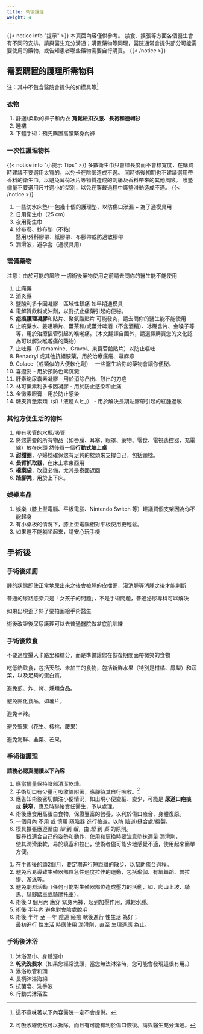 ```yaml
---
title: 術後護理
weight: 4
---
```


{{< notice info "提示" >}}
本頁面內容僅供參考。
禁食、擴張等方面各個醫生會有不同的安排，請與醫生充分溝通；購置藥物等同理，醫院通常會提供部分可能需要使用的藥物，或告知患者哪些藥物需要自行購買。
{{< /notice >}}

## 需要購置的護理所需物料

注：其中不包含醫院會提供的如模具等[^1]

### 衣物

1. 舒適/柔軟的褲子和內衣 **寬鬆紐扣衣服、長袍和連帽衫**
1. 睡裙
1. 下體手術：預先購置高腰緊身內褲

### 一次性護理物料

{{< notice info "小提示 Tips" >}}
多數衛生巾只會標長度而不會標寬度，在購買時建議不要選用太寬的，以免卡在陰部造成不適。
同時術後初期也不建議選用帶香料的衛生巾，以避免薄荷冰片等物質造成的刺痛及香料帶來的其他風險。
護墊儘量不要選用尺寸過小的型別，以免在穿戴過程中護墊滑動造成不適。
{{< /notice >}}

1. 一些防水床墊/一包幾十個的護理墊，以防傷口滲漏 + 為了通模具用
1. 日用衛生巾（25 cm）
1. 夜用衛生巾
1. 紗布卷、紗布墊（不粘）\
   醫用/外科膠帶、紙膠帶、布膠帶或防過敏膠帶
1. 潤滑液，避孕套（通模具用）
### 需備藥物

注意：由於可能的風險 一切術後藥物使用之前請去問你的醫生能不能使用

1. 止痛藥
1. 消炎藥
1. 鹽酸利多卡因凝膠 - 區域性鎮痛 如早期通模具
1. 電解質飲料或沖劑，以對抗止痛藥引起的便秘。
1. **疤痕護理凝膠**和貼片、聚氨酯貼片 可能發炎，請去問你的醫生能不能使用
1. 止咳藥水、姜咀嚼片、薑茶和/或薑汁啤酒（不含酒精）、冰硼含片、金嗓子等等，用於治療插管引起的喉嚨痛。（本文翻譯自國外，請選擇購買您的文化認為可以解決喉嚨痛的藥物）
1. 止吐藥（Dramamine、Gravol、東莨菪鹼貼片）以防止嘔吐
1. Benadryl 或其他抗組胺藥，用於治療瘙癢、蕁麻疹
1. Colace（或類似的大便軟化劑）- 一些醫生給你的藥物會讓你便秘。
1. 喜遼妥 - 用於預防色素沉澱
1. 肝素鈉尿囊素凝膠 - 用於消除凸出、鼓出的刀疤
1. 林可黴素利多卡因凝膠 - 用於防止感染和止痛
1. 金黴素眼膏 - 用於防止感染
1. 糖皮質激素類（如「液體ムヒ」） - 用於解決長期貼膠帶引起的紅腫過敏

### 其他方便生活的物料

1. 帶有吸管的水瓶/吸管
1. 將您需要的所有物品（如唇膜、耳塞、眼罩、藥物、零食、電視遙控器、充電線）放在床頭
   然後買一個**行動式膝上桌**
1. **甜甜圈**，孕婦枕確保您有足夠的枕頭來支撐自己，包括頸枕。
1. **長臂抓取器**，在床上拿東西用
1. **檔案袋**，改證必備，尤其是泰國返回
1. **踏腳凳**，用於上下床。

### 娛樂產品

1. 娛樂（膝上型電腦、平板電腦、Nintendo Switch 等）建議買個支架因為你不能起身
1. 有小桌板的情況下，膝上型電腦相對平板使用更輕鬆。
1. 如果還不能躺坐起來，請安心玩手機

## 手術後

### 手術後如廁

腫的狀態即使正常地尿出來之後會被腫的皮擋歪，沒消腫等消腫之後才能判斷

普通的尿路感染只是「女孩子的問題」，不是手術問題，普通泌尿專科可以解決

如果出現歪了斜了要拍圖給手術醫生

術後改證後尿尿護理可以去普通醫院做盆底肌訓練

### 手術後飲食

不要過度攝入卡路里和糖分，而是準備讓您在恢復期間面帶微笑的食物

吃低鈉飲食，包括天然、未加工的食物，包括新鮮水果（特別是柑橘、鳳梨）和蔬菜，以及足夠的蛋白質。

避免煎、炸、烤、燻類食品。

避免膨化食品，如薯片。

避免辛辣。

避免堅果（花生、核桃、腰果）

避免海鮮、韭菜、芒果。

### 手術後護理

**請務必認真閱讀以下內容**

<!-- 1. MtF 手術後應保持外陰清潔，每日用 [潔爾陰](https://www.jd.com/pinpai/9251.html) 清洗。-->
<!-- 沖洗有疑點-->
1. 應當儘量保持陰部清潔乾燥。
1. 手術切口有少量可吸收線附著，應靜待其自行吸收。[^2]
1. 應告知術後密切關注小便情況，如出現小便變細、變少，可能是 **尿道口疤痕** 或 **狹窄**，應及時聯絡責任醫生，予以處理。
1. 術後應食用高蛋白食物，保證豐富的營養，以利於傷口癒合、身體復原。
1. 一個月內 不用 或 慎用 窺陰器 進行檢查，以防 陰道/縫合處/撐裂。
1. <a id="srs-post"></a>模具擴張應遵循由 _細_ 到 _粗_，由 _短_ 到 _長_ 的原則。\
   要尋找適合自己的姿勢和動作，使用和更換時要注意塗抹適量 潤滑劑，\
   使其潤滑柔軟，易於填塞和拉出，使術者儘可能少地感覺不適，使用起來簡單方便。
<!--放置模具時間 一般為 手術後 三週。\
   首次擴張一般為 5 至 30 分鐘，每天 3 次。\
   以後逐漸延長擴強時間持續一小時以上（最好能 _全天使用模具_）。\
   並持續 3 至 6 個月，_無性生活者_ 可以考慮 _終生使用模具_。\
不同醫院要求不同-->
1. 在手術後的頭2個月，要定期進行短距離的散步，以幫助癒合過程。
1. 避免容易導致生殖器部位急性過度拉伸的運動，包括瑜伽、有氧舞蹈、普拉提、游泳等。
1. 避免劇烈活動（任何可能對生殖器部位造成壓力的活動，如，爬山上坡、騎馬、騎腳踏車或騎摩托車）。
1. 術後 3 個月內 應穿 緊身內褲，起到加壓作用，減輕水腫。
1. 術後 半年內 避免對會陰處脫毛
1. 術後 半年 至 一年 陰道 瘢痕 軟後進行 性生活 為好；\
   最初進行 性生活 時應使用 潤滑劑，直至 生理適應 為止。


### 手術後沐浴

1. 沐浴溼巾、身體溼巾
1. **乾洗洗髮水**（如果您經常洗頭，當您無法淋浴時，您可能會發現這很有用。）
1. 淋浴軟管和頭
1. 長柄沐浴海綿
1. 抗菌皂、洗手液
1. 行動式沐浴盆

[^1]: 這不意味著以下內容醫院一定不會提供。
[^2]: 可吸收線仍然可以拆除，而且有可能有利於傷口恢復。請與醫生充分溝通。
